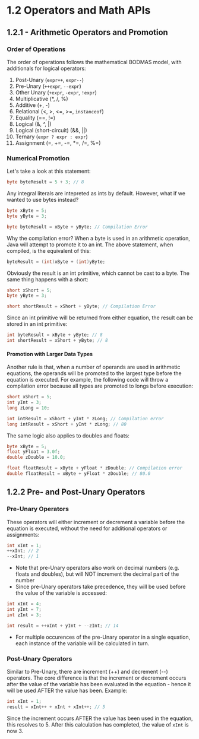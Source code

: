 # 1.2 Operators and Math APIs

## 1.2.1 - Arithmetic Operators and Promotion

### Order of Operations
The order of operations follows the mathematical BODMAS model, with additionals for logical operators:

1. Post-Unary (`expr++`, `expr--`)
2. Pre-Unary (`++expr`, `--expr`)
3. Other Unary (`+expr`, `-expr`, `!expr`)
4. Multiplicative (*, /, %)
5. Additive (+, -)
6. Relational (<, >, <=, >=, `instanceof`)
7. Equality (==, !=)
8. Logical (&, ^, |)
9. Logical (short-circuit) (&&, ||)
10. Ternary (`expr ? expr : expr`)
11. Assignment (=, +=, -=, *=, /=, %=)

### Numerical Promotion
Let's take a look at this statement:
```java
byte byteResult = 5 + 3; // 8
```
Any integral literals are intepreted as ints by default. However, what if we wanted to use bytes instead?
```java
byte xByte = 5;
byte yByte = 3;

byte byteResult = xByte + yByte; // Compilation Error
```
Why the compilation error? When a byte is used in an arithmetic operation, Java will attempt to promote it to an int. The above statement, when compiled, is the equivalent of this:
```java
byteResult = (int)xByte + (int)yByte;
```
Obviously the result is an int primitive, which cannot be cast to a byte. The same thing happens with a short:
```java
short xShort = 5;
byte yByte = 3;

short shortResult = xShort + yByte; // Compilation Error
```
Since an int primitive will be returned from either equation, the result can be stored in an int primitive:
```java
int byteResult = xByte + yByte; // 8
int shortResult = xShort + yByte; // 8
```

#### Promotion with Larger Data Types
Another rule is that, when a number of operands are used in arithmetic equations, the operands will be promoted to the largest type before the equation is executed. For example, the following code will throw a compilation error because all types are promoted to longs before execution:
```java
short xShort = 5;
int yInt = 3;
long zLong = 10;

int intResult = xShort + yInt * zLong; // Compilation error
long intResult = xShort + yInt * zLong; // 80
```
The same logic also applies to doubles and floats:
```java
byte xByte = 5;
float yFloat = 3.0f;
double zDouble = 10.0;

float floatResult = xByte + yFloat * zDouble; // Compilation error
double floatResult = xByte + yFloat * zDouble; // 80.0
```

## 1.2.2 Pre- and Post-Unary Operators

### Pre-Unary Operators
These operators will either increment or decrement a variable before the equation is executed, without the need for additional operators or assignments:
```java
int xInt = 1;
++xInt; // 2
--xInt; // 1
```
- Note that pre-Unary operators also work on decimal numbers (e.g. floats and doubles), but will NOT increment the decimal part of the number
- Since pre-Unary operators take precedence, they will be used before the value of the variable is accessed:
```java
int xInt = 4;
int yInt = 7;
int zInt = 3;

int result = ++xInt + yInt + --zInt; // 14
```
- For multiple occurences of the pre-Unary operator in a single equation, each instance of the variable will be calculated in turn.

### Post-Unary Operators
Similar to Pre-Unary, there are increment (++) and decrement (--) operators.
The core difference is that the increment or decrement occurs after the value of the variable has been evaluated in the equation - hence it will be used AFTER the value has been. Example:
```java
int xInt = 1;
result = xInt++ + xInt + xInt++; // 5
```
Since the increment occurs AFTER the value has been used in the equation, this resolves to 5. After this calculation has completed, the value of `xInt` is now 3.
